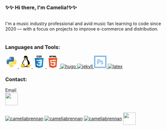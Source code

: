 ### ✨✨ Hi there, I'm Camelia!✨✨
<br>
 I'm a music industry professional and avid music fan learning to code since 2020 &mdash; with a focus on projects to improve e-commerce and distribution. <br>
<br>
<h3 align="left">Languages and Tools:</h3>
<p align="left"> <a href="https://www.python.org" target="_blank"> <img src="https://raw.githubusercontent.com/devicons/devicon/master/icons/python/python-original.svg" alt="python" width="40" height="40"/> </a>  <a href="https://www.linux.org/" target="_blank"> <img src="https://raw.githubusercontent.com/devicons/devicon/master/icons/linux/linux-original.svg" alt="linux" width="40" height="40"/> </a> <a href="https://www.w3schools.com/css/" target="_blank"> <img src="https://raw.githubusercontent.com/devicons/devicon/master/icons/css3/css3-original-wordmark.svg" alt="css3" width="40" height="40"/> </a> <a href="https://www.w3.org/html/" target="_blank"> <img src="https://raw.githubusercontent.com/devicons/devicon/master/icons/html5/html5-original-wordmark.svg" alt="html5" width="40" height="40"/> </a> <a href="https://gohugo.io/" target="_blank"> <img src="https://api.iconify.design/logos-hugo.svg" alt="hugo" width="40" height="40"/> </a> <a href="https://jekyllrb.com/" target="_blank"> <img src="https://www.vectorlogo.zone/logos/jekyllrb/jekyllrb-icon.svg" alt="jekyll" width="40" height="40"/> </a> <a href="https://www.photoshop.com/en" target="_blank"> <img src="https://raw.githubusercontent.com/devicons/devicon/master/icons/photoshop/photoshop-line.svg" alt="photoshop" width="40" height="40"/> </a> <a href="https://www.latex-project.org" target="_blank"> <img src="https://cdn.worldvectorlogo.com/logos/latex.svg" alt="latex" width="40" height="40"/> </a> </a> </p>


<h3 align="left">Contact:</h3>
 Email<br>
<a href="mailto:camelaibrennan@gmail.com" target="blank"><img  align="center" src="https://cdn.svgapi.com/vector/4214/email.svg" width="40" height="40"/> </a>
<h3 align="left"></h3>
<p align="left">
<a href="https://twitter.com/cameliabrennan" target="blank"><img align="center" src="https://raw.githubusercontent.com/rahuldkjain/github-profile-readme-generator/master/src/images/icons/Social/twitter.svg" alt="cameliabrennan" height="30" width="40" /></a>
<a href="https://linkedin.com/in/cameliabrennan" target="blank"><img align="center" src="https://raw.githubusercontent.com/rahuldkjain/github-profile-readme-generator/master/src/images/icons/Social/linked-in-alt.svg" alt="cameliabrennan" height="30" width="40" /></a>
<a href="https://instagram.com/cameliabrennan" target="blank"><img align="center" src="https://raw.githubusercontent.com/rahuldkjain/github-profile-readme-generator/master/src/images/icons/Social/instagram.svg" alt="cameliabrennan" height="30" width="40" /></a>
<a href="https://open.spotify.com/playlist/6makVp9V7MIk53e18BkpMi?si=d9a5f09f02db4d5d" target="blank"><img align="center" src="https://raw.githubusercontent.com/rahuldkjain/github-profile-readme-generator/master/src/images/icons/Social/spotify.svg" width="40" height="40" /></a></p>

 


